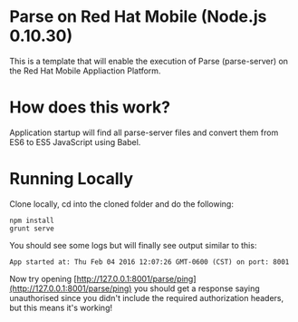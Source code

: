 # Parse on Red Hat Mobile (Node.js 0.10.30)

This is a template that will enable the execution of Parse (parse-server) on 
the Red Hat Mobile Appliaction Platform.

# How does this work?
Application startup will find all parse-server files and convert them from ES6 
to ES5 JavaScript using Babel.

# Running Locally

Clone locally, cd into the cloned folder and do the following:

```
npm install
grunt serve
```

You should see some logs but will finally see output similar to this:

```
App started at: Thu Feb 04 2016 12:07:26 GMT-0600 (CST) on port: 8001
```

Now try opening [http://127.0.0.1:8001/parse/ping](http://127.0.0.1:8001/parse/ping)
you should get a response saying unauthorised since you didn't include the 
required authorization headers, but this means it's working!
